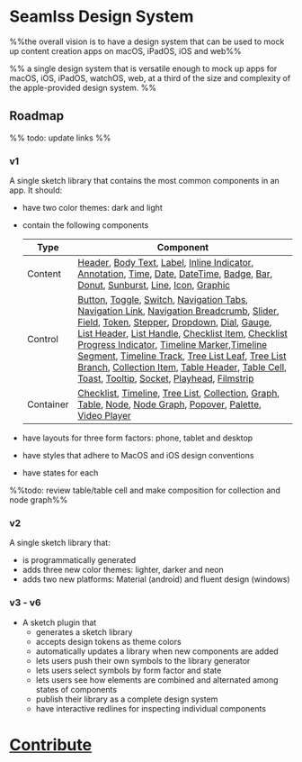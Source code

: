 # Seamlss Design System
%%the overall vision is to have a design system that can be used to mock up content creation apps on macOS, iPadOS, iOS and web%%

%%
a single design system that is versatile enough to mock up apps for macOS, iOS, iPadOS, watchOS, web, at a third of the size and complexity of the apple-provided design system.
%%
## Roadmap

%% todo: update links %%

### v1
A single sketch library that contains the most common components in an app.
It should:
* have two color themes: dark and light
* contain the following components

  | Type    | Component |
  | ------- | --------- |
  | Content | [Header](./Components.md#Header), [Body Text](./Components.md#body%20text), [Label](./Components.md#label), [Inline Indicator](./Components.md#inline%20indicator), [Annotation](./Components.md#annotation), [Time](./Components.md#time), [Date](./Components.nd#date), [DateTime](./Components.md#datetime), [Badge](./Components.md#badge), [Bar](./Components.md#bar), [Donut](./Components.md#donut), [Sunburst](./Components.md#sunburst), [Line](./Components.md#line), [Icon](./Components.md#icon), [Graphic](./Components.md#graphic)           |
  | Control | [Button](./Components.md#button), [Toggle](./Components.md#toggle), [Switch](./Components.md#switch), [Navigation Tabs](./Components.md#navigation%20tabs), [Navigation Link](./Components.md#navigation%20link), [Navigation Breadcrumb](./Components.md#navigation%20breadcrumb), [Slider](./Components.md#slider), [Field](./Components.md#field), [Token](./Components.md#token), [Stepper](./Components.md#stepper), [Dropdown](./Components.md#dropdown), [Dial](./Components.md#dial), [Gauge](./Components.md#gauge), [List Header](./Components.md#list%20header), [List Handle](./Components.md#list%20handle), [Checklist Item](./Components.md#checklist%20item), [Checklist Progress Indicator](./Components.md#checklist%20progress%20indicator), [Timeline Marker](./Components.md#timeline%20marker),[Timeline Segment](./Components.md#timeline%20segment), [Timeline Track](./Components.md#timeline%20track), [Tree List Leaf](./Components.md#tree%20list%20leaf), [Tree List Branch](./Components.md#tree%20list%20branch), [Collection Item](./Components.md#collection%20item), [Table Header](./Components.md#table%20header), [Table Cell](./Components.md#table%20header), [Toast](./Components.md#toast), [Tooltip](./Components.md#tooltip), [Socket](./Components.md#socket), [Playhead](./Components.md#playhead), [Filmstrip](./Components.md#filmstrip)          |
  | Container        | [Checklist](./Components.md#checklist), [Timeline](./Components.md#timeline), [Tree List](./Components.md#tree%20list), [Collection](./Components.md#collection), [Graph](./Components.md#graph), [Table](./Components.md#table), [Node](./Components.md#node), [Node Graph](./Components.md#node%20graph), [Popover](./Components.md#popover), [Palette](./Components.md#palette), [Video Player](./Components.md#video%20player)          |

* have layouts for three form factors: phone, tablet and desktop
* have styles that adhere to MacOS and iOS design conventions
* have states for each

%%todo: review table/table cell and make composition for collection and node graph%%

### v2
A single sketch library that:
* is programmatically generated
* adds three new color themes: lighter, darker and neon
* adds two new platforms: Material (android) and fluent design (windows)
### v3 - v6
* A sketch plugin that
	* generates a sketch library
	* accepts design tokens as theme colors
	* automatically updates a library when new components are added
	* lets users push their own symbols to the library generator
	* lets users select symbols by form factor and state
	* lets users see how elements are combined and alternated among states of components
	* publish their library as a complete design system
	* have interactive redlines for inspecting individual components
# [Contribute](./CONTRIBUTE.md)

